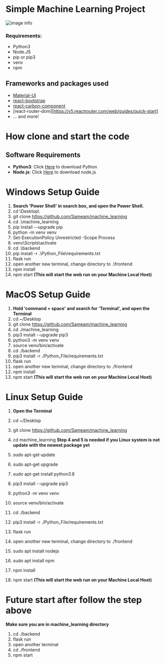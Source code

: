 # Simple Machine Learning Project 
![image info](./frontend/src/Images/image.png)

### Requirements:
* Python3 
* Node.JS
* pip or pip3
* venv
* npm 

## Frameworks and packages used

- [Material-UI](https://material-ui.com/)
- [react-bootstrap](https://react-bootstrap.github.io/getting-started/introduction/)
- [react-carbon-component](https://carbon-components-svelte.onrender.com)
- [react-router-dom][https://v5.reactrouter.com/web/guides/quick-start]
- ... and more!

# How clone and start the code 
## Software Requirements

- <b>Python3</b>: Click [Here](https://www.python.org/downloads/) to download Python
- <b>Node.js</b>: Click [Here](https://nodejs.org/en/download/) to download node.js

# Windows Setup Guide
1. <b>Search 'Power Shell' in search box, and open the Power Shell. </b>
2. cd \Desktop\
2. git clone https://github.com/Sameam/machine_learning
3. cd .\machine_learning
4. pip install --upgrade pip
5. python -m venv venv
6. Set-ExecutionPolicy Unrestricted -Scope Process
7. venv\Scripts\activate
8. cd .\backend
9. pip install -r .\Python_File\requirements.txt
10. flask run 
11. open another new terminal, change directory to .\frontend
12. npm install
13. npm start **(This will start the web run on your Machine Local Host)**

# MacOS Setup Guide
1. <b>Hold 'command + space' and search for 'Terminal', and open the Terminal </b>
2. cd ~/Desktop
3. git clone https://github.com/Sameam/machine_learning
4. cd ./machine_learning
5. pip3 install --upgrade pip3
6. python3 -m venv venv 
7. source venv/bin/activate
8. cd ./backend
9. pip3 install -r ./Python_File/requirements.txt
10. flask run 
11. open another new terminal, change directory to ./frontend
12. npm install
13. npm start **(This will start the web run on your Machine Local Host)**

# Linux Setup Guide
1. <b>Open the Terminal </b>
2. cd ~/Desktop
3. git clone https://github.com/Sameam/machine_learning 
4. cd machine_learning 
**Step 4 and 5 is needed if you Linux system is not update with the newest package yet**

5. sudo apt-get update
6. sudo apt-get upgrade
7. sudo apt-get install python3.8
8. pip3 install --upgrade pip3
9. python3 -m venv venv 
10. source venv/bin/activate
11. cd ./backend
12. pip3 install -r ./Python_File/requirements.txt
13. flask run 
11. open another new terminal, change directory to ./frontend
12. sudo apt install nodejs
13. sudo apt install npm
14. npm install
15. npm start **(This will start the web run on your Machine Local Host)**

# Future start after follow the step above 
**Make sure you are in machine_learning directory**
1. cd ./backend
2. flask run
3. open another terminal 
4. cd ./frontend
5. npm start
